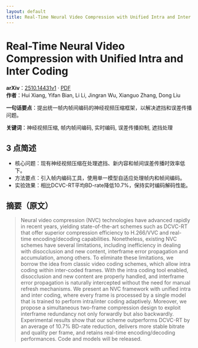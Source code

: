 ```yaml
---
layout: default
title: Real-Time Neural Video Compression with Unified Intra and Inter Coding
---
```


# Real-Time Neural Video Compression with Unified Intra and Inter Coding
**arXiv**：[2510.14431v1](https://arxiv.org/abs/2510.14431) · [PDF](https://arxiv.org/pdf/2510.14431.pdf)  
**作者**：Hui Xiang, Yifan Bian, Li Li, Jingran Wu, Xianguo Zhang, Dong Liu  

**一句话要点**：提出统一帧内帧间编码的神经视频压缩框架，以解决遮挡和误差传播问题。

**关键词**：神经视频压缩, 帧内帧间编码, 实时编码, 误差传播抑制, 遮挡处理

## 3 点简述
- 核心问题：现有神经视频压缩在处理遮挡、新内容和帧间误差传播时效率低下。
- 方法要点：引入帧内编码工具，使用单一模型自适应处理帧内和帧间编码。
- 实验效果：相比DCVC-RT平均BD-rate降低10.7%，保持实时编码解码性能。

## 摘要（原文）

> Neural video compression (NVC) technologies have advanced rapidly in recent
> years, yielding state-of-the-art schemes such as DCVC-RT that offer superior
> compression efficiency to H.266/VVC and real-time encoding/decoding
> capabilities. Nonetheless, existing NVC schemes have several limitations,
> including inefficiency in dealing with disocclusion and new content, interframe
> error propagation and accumulation, among others. To eliminate these
> limitations, we borrow the idea from classic video coding schemes, which allow
> intra coding within inter-coded frames. With the intra coding tool enabled,
> disocclusion and new content are properly handled, and interframe error
> propagation is naturally intercepted without the need for manual refresh
> mechanisms. We present an NVC framework with unified intra and inter coding,
> where every frame is processed by a single model that is trained to perform
> intra/inter coding adaptively. Moreover, we propose a simultaneous two-frame
> compression design to exploit interframe redundancy not only forwardly but also
> backwardly. Experimental results show that our scheme outperforms DCVC-RT by an
> average of 10.7\% BD-rate reduction, delivers more stable bitrate and quality
> per frame, and retains real-time encoding/decoding performances. Code and
> models will be released.

